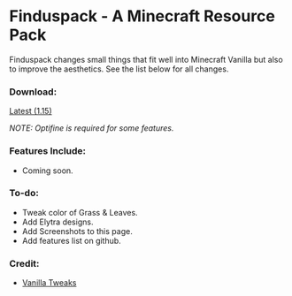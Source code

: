# Finduspack - A Minecraft Resource Pack
Finduspack changes small things that fit well into Minecraft Vanilla but also to improve the aesthetics. See the list below for all changes.

### Download:
[Latest (1.15)](https://github.com/artlinedev/Upgraded-Vanilla/raw/master/Upgraded%20Vanilla.zip)

*NOTE: Optifine is required for some features.*

### Features Include:
* Coming soon.

### To-do:
* Tweak color of Grass & Leaves.
* Add Elytra designs.
* Add Screenshots to this page.
* Add features list on github.

### Credit:
* [Vanilla Tweaks](https://vanillatweaks.net/) 
